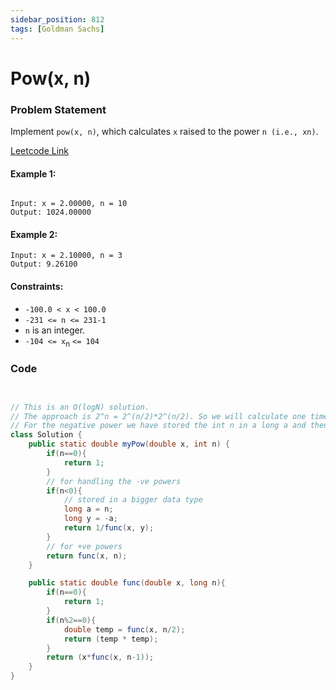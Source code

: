 ```yaml
---
sidebar_position: 812
tags: [Goldman Sachs]
---
```


# Pow(x, n)

### Problem Statement

Implement `pow(x, n)`, which calculates `x` raised to the power `n (i.e., xn)`.

[Leetcode Link](https://leetcode.com/problems/powx-n/)

#### Example 1:

```

Input: x = 2.00000, n = 10
Output: 1024.00000
```

#### Example 2:

```
Input: x = 2.10000, n = 3
Output: 9.26100
```

#### Constraints:

- `-100.0 < x < 100.0`
- `-231 <= n <= 231-1`
- `n` is an integer.
- `-104 <= x`<sub>n</sub> `<= 104`

### Code

```java title="java Code"


// This is an O(logN) solution.
// The approach is 2^n = 2^(n/2)*2^(n/2). So we will calculate one time 2^(n/2) and then we will store it in the temp var, and we will do (temp *  temp)
// For the negative power we have stored the int n in a long a and then we will change the sign and proceed the calculation divided by 1 i.e, 1/func(x, y).
class Solution {
    public static double myPow(double x, int n) {
        if(n==0){
            return 1;
        }
        // for handling the -ve powers
        if(n<0){
            // stored in a bigger data type
            long a = n;
            long y = -a;
            return 1/func(x, y);
        }
        // for +ve powers
        return func(x, n);
    }

    public static double func(double x, long n){
        if(n==0){
            return 1;
        }
        if(n%2==0){
            double temp = func(x, n/2);
            return (temp * temp);
        }
        return (x*func(x, n-1));
    }
}
```
